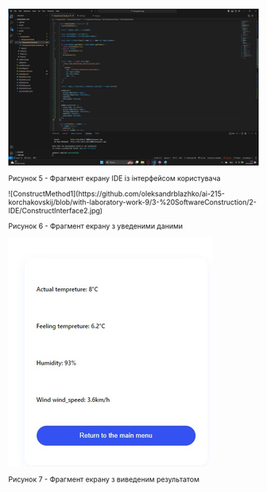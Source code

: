 ![ConstructMethod1](https://github.com/oleksandrblazhko/ai-215-korchakovskij/blob/with-laboratory-work-9/3-%20SoftwareConstruction/2-IDE/ConstructInterface.jpg)

<div>
    <p>Рисунок 5 - Фрагмент екрану IDE із інтерфейсом користувача</p>
</div>
![ConstructMethod1](https://github.com/oleksandrblazhko/ai-215-korchakovskij/blob/with-laboratory-work-9/3-%20SoftwareConstruction/2-IDE/ConstructInterface2.jpg)

<div>
    <p>Рисунок 6 - Фрагмент екрану з уведеними даними</p>
</div>

![ConstructMethod1](https://github.com/oleksandrblazhko/ai-215-korchakovskij/blob/with-laboratory-work-9/3-%20SoftwareConstruction/2-IDE/ConstructInterface3.jpg)

<div>
    <p>Рисунок 7 - Фрагмент екрану з виведеним результатом</p>
</div>

